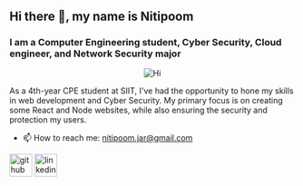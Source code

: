 <link rel="stylesheet" href="https://cdnjs.cloudflare.com/ajax/libs/font-awesome/5.15.3/css/all.min.css" integrity="sha512-cQZGfxRZIeXO4tXK+1QIrgIAK+tTLaLrJr8x3ODqHjKoCvD88fMnEUpKj6EC1zDL+mSkEJlLW50JKFrZjKJVYQ==" crossorigin="anonymous" referrerpolicy="no-referrer" />

<div style="display: flex; justify-content: space-between; align-items: center;">
  <h2 style="margin: 0;">Hi there 👋, my name is Nitipoom</h2>
  <div style="display: flex; justify-content: flex-end; align-items: center;">
    <a href="https://github.com/quantiano"><i class="fab fa-github" style="fill: white;"></i></a>
    <a href="https://www.linkedin.com/in/https://www.linkedin.com/in/ntppmm//"><i class="fab fa-linkedin" style="fill: white;"></i></a>
  </div>
</div>

<h3>I am a Computer Engineering student, Cyber Security, Cloud engineer, and Network Security major</h3>



<p align="center">
  <img src="https://w52425565.readyplanet.site/images/content/original-1577248360186.jpg" alt="Hi">
</p>

As a 4th-year CPE student at SIIT, I've had the opportunity to hone my skills in web development and Cyber Security. My primary focus is on creating some React and Node websites, while also ensuring the security and protection my users.


- 📫 How to reach me: nitipoom.jar@gmail.com 

 <div style="margin-left: auto;">
    <a href="https://github.com/quantiano"><img src='https://upload.wikimedia.org/wikipedia/commons/9/91/Octicons-mark-github.svg' alt='github' height='40' style="fill:white;"></a>
    <a href="https://www.linkedin.com/in/https://www.linkedin.com/in/ntppmm//"><img src='https://upload.wikimedia.org/wikipedia/commons/c/ca/LinkedIn_logo_initials.png' alt='linkedin' height='40' style="fill:white;"></a>
  </div>






